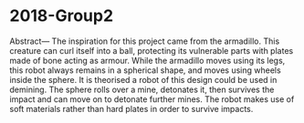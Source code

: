 # 2018-Group2
Abstract— The inspiration for this project came from the armadillo. This creature can curl itself into a ball, protecting its vulnerable parts with plates made of bone acting as armour. While the armadillo moves using its legs, this robot always remains in a spherical shape, and moves using wheels inside the sphere. It is theorised a robot of this design could be used in demining. The sphere rolls over a mine, detonates it, then survives the impact and can move on to detonate further mines. The robot makes use of soft materials rather than hard plates in order to survive impacts.
